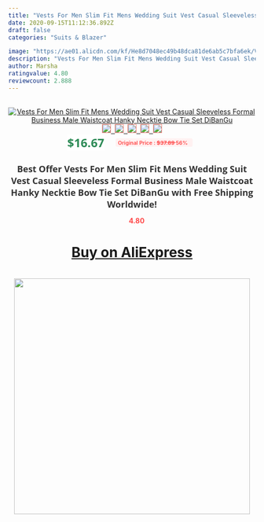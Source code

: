 ```yaml
---
title: "Vests For Men Slim Fit Mens Wedding Suit Vest Casual Sleeveless Formal Business Male Waistcoat Hanky Necktie Bow Tie Set DiBanGu"
date: 2020-09-15T11:12:36.892Z
draft: false
categories: "Suits & Blazer"

image: "https://ae01.alicdn.com/kf/He8d7048ec49b48dca81de6ab5c7bfa6ek/Vests-For-Men-Slim-Fit-Mens-Wedding-Suit-Vest-Casual-Sleeveless-Formal-Business-Male-Waistcoat-Hanky.jpg"
description: "Vests For Men Slim Fit Mens Wedding Suit Vest Casual Sleeveless Formal Business Male Waistcoat Hanky Necktie Bow Tie Set DiBanGu"
author: Marsha
ratingvalue: 4.80
reviewcount: 2.888
---
```

<br>
<div style="text-align: center;">
<a href="https://s.click.aliexpress.com/e/_9ibinT" target="_blank" rel="nofollow noopener noreferrer"><img alt="Vests For Men Slim Fit Mens Wedding Suit Vest Casual Sleeveless Formal Business Male Waistcoat Hanky Necktie Bow Tie Set DiBanGu" class="magnifier-image" src="https://ae01.alicdn.com/kf/He8d7048ec49b48dca81de6ab5c7bfa6ek/Vests-For-Men-Slim-Fit-Mens-Wedding-Suit-Vest-Casual-Sleeveless-Formal-Business-Male-Waistcoat-Hanky.jpg_640x640.jpg">
<br>
<img style="border:1px solid salmon" src="https://ae01.alicdn.com/kf/He8d7048ec49b48dca81de6ab5c7bfa6ek/Vests-For-Men-Slim-Fit-Mens-Wedding-Suit-Vest-Casual-Sleeveless-Formal-Business-Male-Waistcoat-Hanky.jpg_120x120.jpg">&nbsp;&nbsp;<img style="border:1px solid salmon" src="https://ae01.alicdn.com/kf/H1e8b8c342d824c89b8108d19beb1ff1f5/Vests-For-Men-Slim-Fit-Mens-Wedding-Suit-Vest-Casual-Sleeveless-Formal-Business-Male-Waistcoat-Hanky.jpg_120x120.jpg">&nbsp;&nbsp;<img style="border:1px solid salmon" src="https://ae01.alicdn.com/kf/Hf05e45b50f024053be19a04b813b7122u/Vests-For-Men-Slim-Fit-Mens-Wedding-Suit-Vest-Casual-Sleeveless-Formal-Business-Male-Waistcoat-Hanky.jpg_120x120.jpg">&nbsp;&nbsp;<img style="border:1px solid salmon" src="https://ae01.alicdn.com/kf/Had7f0a44063b407994c39b93f0d80d58t/Vests-For-Men-Slim-Fit-Mens-Wedding-Suit-Vest-Casual-Sleeveless-Formal-Business-Male-Waistcoat-Hanky.jpg_120x120.jpg">&nbsp;&nbsp;<img style="border:1px solid salmon" src="https://ae01.alicdn.com/kf/H134e7aa877f748828cb17d7a06c3fd69t/Vests-For-Men-Slim-Fit-Mens-Wedding-Suit-Vest-Casual-Sleeveless-Formal-Business-Male-Waistcoat-Hanky.jpg_120x120.jpg"></a></div><br0>
<div style="text-align: center;"><span style="background-color: white; border: 0px; box-sizing: border-box; color: seagreen; display: inline-block; font-family: &quot;open sans&quot; , &quot;arial&quot; , &quot;helvetica&quot; , sans-serif , &quot;heiti&quot;; font-size: 24px; font-stretch: inherit; font-weight: 700; line-height: inherit; margin: 0px 10px 0px 0px; padding: 0px; vertical-align: middle;">$16.67 </span>
<span style="background: rgb(255 , 241 , 241); border-radius: 3px; border: 0px; box-sizing: border-box; color: #ff4747; display: inline-block; font-family: inherit; font-size: 12px; font-stretch: inherit; font-style: inherit; font-variant: inherit; font-weight: 600; line-height: inherit; margin: 0px; padding: 2px 5px; transform: scale(0.9); vertical-align: middle;">Original Price : <b style="text-decoration: line-through;">$37.89 </b> 56%&nbsp;&nbsp;</span></div>
<h1 style="color: #333333; display: inline-block; font-family: &quot;open sans&quot; , &quot;arial&quot; , &quot;helvetica&quot; , sans-serif , &quot;heiti&quot;; font-size: 18px; font-stretch: inherit; font-weight: 700; text-align: center;">Best Offer Vests For Men Slim Fit Mens Wedding Suit Vest Casual Sleeveless Formal Business Male Waistcoat Hanky Necktie Bow Tie Set DiBanGu with Free Shipping Worldwide!</h1>
<div style="color: #ff4747; text-align: center;">
<img src="https://4.bp.blogspot.com/-M0ZcTcb-5uY/XleCXlxnR4I/AAAAAAAAAEc/OrjgMkXV1oMQFaCRZj5HQwOCBcu3w1FegCPcBGAYYCw/s1600/star.png" style="height: 15px;">&nbsp;<b>4.80</b></div>
<div class="button_cont" align="center"><a class="buynow_a" href="https://s.click.aliexpress.com/e/_9ibinT" target="_blank" rel="nofollow noopener noreferrer"><H1>Buy on AliExpress</H1></a></div><br>
<div class="separator" style="clear: both; text-align: center;">
<img src="https://lh3.googleusercontent.com/-pTy5HemUv9M/XlePHvY0dAI/AAAAAAAAAE4/0nX5iRUoIWY8eMW9Dpxeirr157OZliDIgCLcBGAsYHQ/s1600/badge.gif" width="480">
</div>
